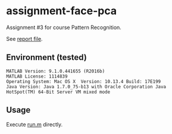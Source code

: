 # assignment-face-pca
Assignment #3 for course Pattern Recognition.

See [report file](report/report.pdf).

## Environment (tested)

```text
MATLAB Version: 9.1.0.441655 (R2016b)
MATLAB License: 1114839
Operating System: Mac OS X  Version: 10.13.4 Build: 17E199 
Java Version: Java 1.7.0_75-b13 with Oracle Corporation Java HotSpot(TM) 64-Bit Server VM mixed mode
```

## Usage

Execute [run.m](src/run.m) directly.
